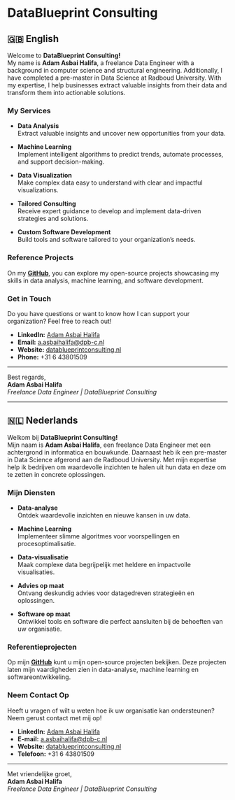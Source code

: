 # DataBlueprint Consulting

## 🇬🇧 English

Welcome to **DataBlueprint Consulting!**  
My name is **Adam Asbai Halifa**, a freelance Data Engineer with a background in computer science and structural engineering. Additionally, I have completed a pre-master in Data Science at Radboud University. With my expertise, I help businesses extract valuable insights from their data and transform them into actionable solutions.

### My Services

- **Data Analysis**  
  Extract valuable insights and uncover new opportunities from your data.  

- **Machine Learning**  
  Implement intelligent algorithms to predict trends, automate processes, and support decision-making.  

- **Data Visualization**  
  Make complex data easy to understand with clear and impactful visualizations.  

- **Tailored Consulting**  
  Receive expert guidance to develop and implement data-driven strategies and solutions.  

- **Custom Software Development**  
  Build tools and software tailored to your organization’s needs.  

### Reference Projects

On my **[GitHub](https://github.com/DataBlueprintConsulting?tab=repositories)**, you can explore my open-source projects showcasing my skills in data analysis, machine learning, and software development.

### Get in Touch

Do you have questions or want to know how I can support your organization? Feel free to reach out!

- **LinkedIn:** [Adam Asbai Halifa](https://www.linkedin.com/in/adam-asbai-halifa/)
- **Email:** [a.asbaihalifa@dpb-c.nl](mailto:a.asbaihalifa@dpb-c.nl)  
- **Website:** [datablueprintconsulting.nl](https://datablueprintconsulting.nl)
- **Phone:** +31 6 43801509  

---

Best regards,  
**Adam Asbai Halifa**  
_Freelance Data Engineer | DataBlueprint Consulting_

---

## 🇳🇱 Nederlands

Welkom bij **DataBlueprint Consulting!**  
Mijn naam is **Adam Asbai Halifa**, een freelance Data Engineer met een achtergrond in informatica en bouwkunde. Daarnaast heb ik een pre-master in Data Science afgerond aan de Radboud University. Met mijn expertise help ik bedrijven om waardevolle inzichten te halen uit hun data en deze om te zetten in concrete oplossingen.

### Mijn Diensten

- **Data-analyse**  
  Ontdek waardevolle inzichten en nieuwe kansen in uw data.  

- **Machine Learning**  
  Implementeer slimme algoritmes voor voorspellingen en procesoptimalisatie.  

- **Data-visualisatie**  
  Maak complexe data begrijpelijk met heldere en impactvolle visualisaties.  

- **Advies op maat**  
  Ontvang deskundig advies voor datagedreven strategieën en oplossingen.  

- **Software op maat**  
  Ontwikkel tools en software die perfect aansluiten bij de behoeften van uw organisatie.  

### Referentieprojecten

Op mijn **[GitHub](https://github.com/DataBlueprintConsulting?tab=repositories)** kunt u mijn open-source projecten bekijken. Deze projecten laten mijn vaardigheden zien in data-analyse, machine learning en softwareontwikkeling.

### Neem Contact Op

Heeft u vragen of wilt u weten hoe ik uw organisatie kan ondersteunen? Neem gerust contact met mij op!

- **LinkedIn:** [Adam Asbai Halifa](https://www.linkedin.com/in/adam-asbai-halifa/)
- **E-mail:** [a.asbaihalifa@dpb-c.nl](mailto:a.asbaihalifa@dpb-c.nl)  
- **Website:** [datablueprintconsulting.nl](https://datablueprintconsulting.nl)
- **Telefoon:** +31 6 43801509  

---

Met vriendelijke groet,  
**Adam Asbai Halifa**  
_Freelance Data Engineer | DataBlueprint Consulting_

